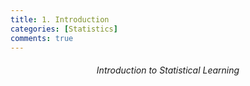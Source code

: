 ```yaml
---
title: 1. Introduction
categories: [Statistics]
comments: true
---
```


<h6 align="center"> Introduction to Statistical Learning </h6> 

